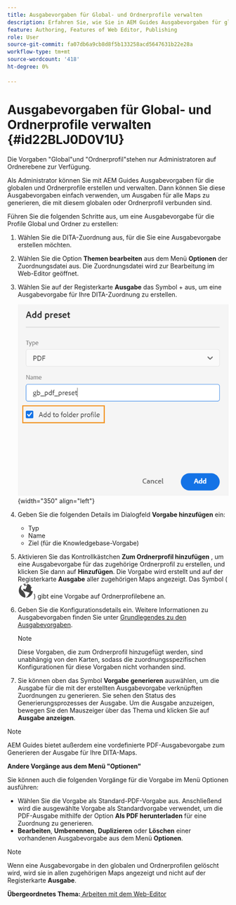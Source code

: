```yaml
---
title: Ausgabevorgaben für Global- und Ordnerprofile verwalten
description: Erfahren Sie, wie Sie in AEM Guides Ausgabevorgaben für globale Profile und Ordnerprofile erstellen, bearbeiten, umbenennen, duplizieren und löschen.
feature: Authoring, Features of Web Editor, Publishing
role: User
source-git-commit: fa07db6a9cb8d8f5b133258acd5647631b22e28a
workflow-type: tm+mt
source-wordcount: '418'
ht-degree: 0%

---
```


# Ausgabevorgaben für Global- und Ordnerprofile verwalten {#id22BLJ0D0V1U}

Die Vorgaben &quot;Global&quot;und &quot;Ordnerprofil&quot;stehen nur Administratoren auf Ordnerebene zur Verfügung.

Als Administrator können Sie mit AEM Guides Ausgabevorgaben für die globalen und Ordnerprofile erstellen und verwalten. Dann können Sie diese Ausgabevorgaben einfach verwenden, um Ausgaben für alle Maps zu generieren, die mit diesem globalen oder Ordnerprofil verbunden sind.

Führen Sie die folgenden Schritte aus, um eine Ausgabevorgabe für die Profile Global und Ordner zu erstellen:

1. Wählen Sie die DITA-Zuordnung aus, für die Sie eine Ausgabevorgabe erstellen möchten.
1. Wählen Sie die Option **Themen bearbeiten** aus dem Menü **Optionen** der Zuordnungsdatei aus. Die Zuordnungsdatei wird zur Bearbeitung im Web-Editor geöffnet.
1. Wählen Sie auf der Registerkarte **Ausgabe** das Symbol + aus, um eine Ausgabevorgabe für Ihre DITA-Zuordnung zu erstellen.

   ![](images/add-global-output-preset.png){width="350" align="left"}

1. Geben Sie die folgenden Details im Dialogfeld **Vorgabe hinzufügen** ein:
   - Typ
   - Name
   - Ziel \(für die Knowledgebase-Vorgabe\)
1. Aktivieren Sie das Kontrollkästchen **Zum Ordnerprofil hinzufügen** , um eine Ausgabevorgabe für das zugehörige Ordnerprofil zu erstellen, und klicken Sie dann auf **Hinzufügen**. Die Vorgabe wird erstellt und auf der Registerkarte **Ausgabe** aller zugehörigen Maps angezeigt. Das Symbol \( ![](images/global-preset-icon.svg)\) gibt eine Vorgabe auf Ordnerprofilebene an.
1. Geben Sie die Konfigurationsdetails ein. Weitere Informationen zu Ausgabevorgaben finden Sie unter [Grundlegendes zu den Ausgabevorgaben](./generate-output-understand-presets.md).

   >[!NOTE]
   >
   > Diese Vorgaben, die zum Ordnerprofil hinzugefügt werden, sind unabhängig von den Karten, sodass die zuordnungsspezifischen Konfigurationen für diese Vorgaben nicht vorhanden sind.

1. Sie können oben das Symbol **Vorgabe generieren** auswählen, um die Ausgabe für die mit der erstellten Ausgabevorgabe verknüpften Zuordnungen zu generieren. Sie sehen den Status des Generierungsprozesses der Ausgabe. Um die Ausgabe anzuzeigen, bewegen Sie den Mauszeiger über das Thema und klicken Sie auf **Ausgabe anzeigen**.

>[!NOTE]
>
> AEM Guides bietet außerdem eine vordefinierte PDF-Ausgabevorgabe zum Generieren der Ausgabe für Ihre DITA-Maps.

**Andere Vorgänge aus dem Menü &quot;Optionen&quot;**

Sie können auch die folgenden Vorgänge für die Vorgabe im Menü Optionen ausführen:

- Wählen Sie die Vorgabe als Standard-PDF-Vorgabe aus. Anschließend wird die ausgewählte Vorgabe als Standardvorgabe verwendet, um die PDF-Ausgabe mithilfe der Option **Als PDF herunterladen** für eine Zuordnung zu generieren.
- **Bearbeiten**, **Umbenennen**, **Duplizieren** oder **Löschen** einer vorhandenen Ausgabevorgabe aus dem Menü **Optionen**.

>[!NOTE]
>
> Wenn eine Ausgabevorgabe in den globalen und Ordnerprofilen gelöscht wird, wird sie in allen zugehörigen Maps angezeigt und nicht auf der Registerkarte **Ausgabe**.

**Übergeordnetes Thema:**[ Arbeiten mit dem Web-Editor](web-editor.md)
